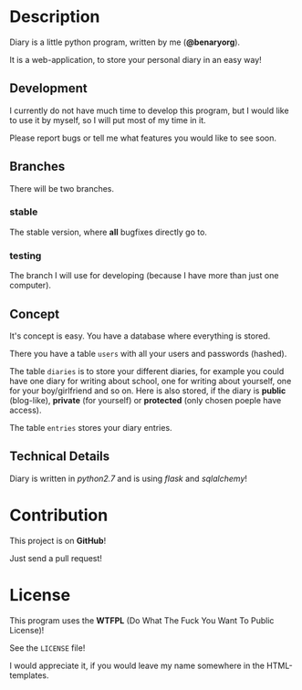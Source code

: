 # Description

Diary is a little python program, written by me (**@benaryorg**).

It is a web-application, to store your personal diary in an easy way!

## Development

I currently do not have much time to develop this program, but I would like to use it by myself, so I will put most of my time in it.


Please report bugs or tell me what features you would like to see soon.

## Branches

There will be two branches.

### stable

The stable version, where **all** bugfixes directly go to.

### testing

The branch I will use for developing (because I have more than just one computer).

## Concept

It's concept is easy. You have a database where everything is stored.

There you have a table `users` with all your users and passwords (hashed).

The table `diaries` is to store your different diaries,
for example you could have one diary for writing about school,
one for writing about yourself, one for your boy/girlfriend and so on.
Here is also stored, if the diary is **public** (blog-like), **private**
(for yourself) or **protected** (only chosen poeple have access).

The table `entries` stores your diary entries.

## Technical Details

Diary is written in _python2.7_ and is using _flask_ and _sqlalchemy_!

# Contribution

This project is on **GitHub**!


Just send a pull request!

# License

This program uses the **WTFPL** (Do What The Fuck You Want To Public License)!

See the `LICENSE` file!


I would appreciate it, if you would leave my name somewhere in the HTML-templates.
